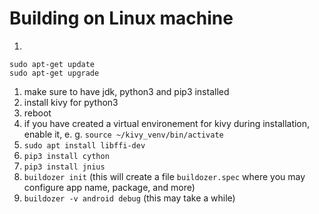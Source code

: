 # Building on Linux machine
1. 
```
sudo apt-get update
sudo apt-get upgrade
```
1. make sure to have jdk, python3 and pip3 installed
1. install kivy for python3
1. reboot
1. if you have created a virtual environement for kivy during installation,
 enable it, e. g. `source ~/kivy_venv/bin/activate` 
1. `sudo apt install libffi-dev`
1. `pip3 install cython`
1. `pip3 install jnius`
1. `buildozer init` (this will create a file `buildozer.spec`
 where you may configure app name, package, and more)
1. `buildozer -v android debug` (this may take a while)
